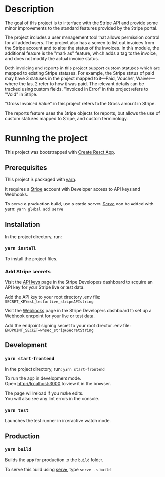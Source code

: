 # Description

The goal of this project is to interface with the Stripe API and provide some minor improvements to the standard features provided by the Stripe portal.

The project includes a user management tool that allows permission control for all added users. The project also has a screen to list out invoices from the Stripe account and to alter the status of the invoices. In this module, the additional feature is the "mark as" feature, which adds a tag to the invoice, and does not modify the actual invoice status.

Both invoicing and reports in this project support custom statuses which are mapped to existing Stripe statuses. For example, the Stripe status of paid may have 3 statuses in the project mapped to it—Paid, Voucher, Waiver—where the last 2 refer to how it was paid. The relevant details can be tracked using custom fields. "Invoiced in Error" in this project refers to "Void" in Stripe.

"Gross Invoiced Value" in this project refers to the Gross amount in Stripe.

The reports feature uses the Stripe objects for reports, but allows the use of custom statuses mapped to Stripe, and custom terminology.

# Running the project

This project was bootstrapped with [Create React App](https://github.com/facebook/create-react-app).

## Prerequisites

This project is packaged with [yarn](https://yarnpkg.com/).

It requires a [Stripe](https://stripe.com/) account with Developer access to API keys and Webhooks.

To serve a production build, use a static server. [Serve](https://yarnpkg.com/package/serve) can be added with yarn: `yarn global add serve`


## Installation

In the project directory, run:

### `yarn install`

To install the project files.

### Add Stripe secrets

Visit the [API keys](https://dashboard.stripe.com/apikeys) page in the Stripe Developers dashboard to acquire an API key for your Stripe live or test data.

Add the API key to your root directory .env file: `SECRET_KEY=sk_testorlive_stripeAPIstring`

Visit the [Webhooks](https://dashboard.stripe.com/webhooks) page in the Stripe Developers dashboard to set up a Webhook endpoint for your live or test data.

Add the endpoint signing secret to your root director .env file: `ENDPOINT_SECRET=whsec_stripeSecretString`


## Development

### `yarn start-frontend`

In the project directory, run: `yarn start-frontend`

To run the app in development mode.<br>
Open [http://localhost:3000](http://localhost:3000) to view it in the browser.

The page will reload if you make edits.<br>
You will also see any lint errors in the console.

### `yarn test`

Launches the test runner in interactive watch mode.<br>


## Production

### `yarn build`

Builds the app for production to the `build` folder.

To serve this build using [serve](https://yarnpkg.com/package/serve), type `serve -s build`


